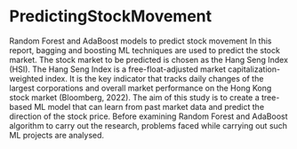 # PredictingStockMovement
Random Forest and AdaBoost models to predict stock movement
In this report, bagging and boosting ML techniques are used to predict the stock market. The stock market to be predicted is chosen as the Hang Seng Index (HSI). The Hang Seng Index is a free-float-adjusted market capitalization-weighted index. It is the key indicator that tracks daily changes of the largest corporations and overall market performance on the Hong Kong stock market (Bloomberg, 2022). The aim of this study is to create a tree-based ML model that can learn from past market data and predict the direction of the stock price. Before examining Random Forest and AdaBoost algorithm to carry out the research, problems faced while carrying out such ML projects are analysed. 
